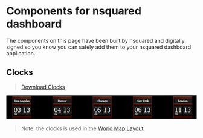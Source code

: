 # Components for nsquared dashboard

The components on this page have been built by nsquared and digitally signed so you know you can safely add them to your nsquared dashboard application.

## Clocks

> [Download Clocks](https://nsquaredorders.blob.core.windows.net/downloads/nsquared.clocks.Component)

[![Clocks Component](../images/ClocksComponent.png)](https://nsquaredorders.blob.core.windows.net/downloads/nsquared.clocks.Component)

> Note: the clocks is used in the [World Map Layout](../Layouts/Index.md)